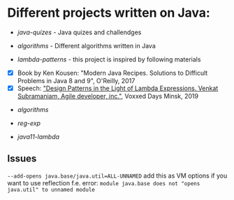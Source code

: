# Different projects written on Java:

* *java-quizes* - Java quizes and challendges
* *algorithms* - Different algorithms written in Java

* *lambda-patterns* - this project is inspired by following materials
- [x]  Book by Ken Kousen: "Modern Java Recipes. Solutions to Difficult Problems in Java 8 and 9", O'Reilly, 2017
- [x]  Speech: ["Design Patterns in the Light of Lambda Expressions. Venkat Subramaniam, Agile developer, inc."](https://www.youtube.com/watch?v=WN9kgdSVhDo), Voxxed Days Minsk, 2019

* *algorithms* 

* *reg-exp*

* *java11-lambda*  

## Issues
`--add-opens java.base/java.util=ALL-UNNAMED` add this as VM options if you want to use reflection f.e. error: `module java.base does not "opens java.util" to unnamed module`
